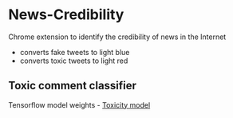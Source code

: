 # News-Credibility
Chrome extension to identify the credibility of news in the Internet

- converts fake tweets to light blue
- converts toxic tweets to light red

## Toxic comment classifier

Tensorflow model weights - [Toxicity model](https://drive.google.com/drive/folders/1DuuNaQ7Nve-D9EGcczxheAGKfxkCdt_4?usp=sharing)
